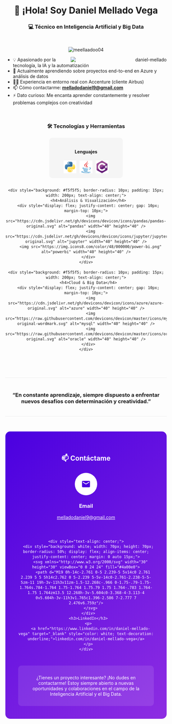 <h1 align="center">👋 ¡Hola! Soy Daniel Mellado Vega</h1>
<h3 align="center">💻 Técnico en Inteligencia Artificial y Big Data</h3>

<br>

<p align="center">
  <img src="https://komarev.com/ghpvc/?username=meellaadoo04&label=Profile%20views&color=0e75b6&style=flat" alt="meellaadoo04" />
</p>

<p align="right">
  <img align="right" src="https://raw.githubusercontent.com/Adam-pw/Adam-pw/main/animation_500_kxa883sd.gif" alt="daniel-mellado" width="300" />
</p>

- 💡 Apasionado por la tecnología, la IA y la automatización
- 🌱 Actualmente aprendiendo sobre proyectos end-to-end en Azure y análisis de datos
- 👨‍💻 Experiencia en entorno real con Accenture (cliente Airbus)
- 📫 Cómo contactarme: **melladodaniel9@gmail.com**
- ⚡ Dato curioso: Me encanta aprender constantemente y resolver problemas complejos con creatividad

<br>

<div align="center">
  <h3>🛠️ Tecnologías y Herramientas</h3>
  
  <div style="display: flex; flex-wrap: wrap; justify-content: center; gap: 15px; margin: 20px 0;">
    <div style="background: #f5f5f5; border-radius: 10px; padding: 15px; width: 200px; text-align: center;">
      <h4>Lenguajes</h4>
      <div style="display: flex; justify-content: center; gap: 10px; margin-top: 10px;">
        <img src="https://raw.githubusercontent.com/devicons/devicon/master/icons/python/python-original.svg" alt="python" width="40" height="40" />
        <img src="https://raw.githubusercontent.com/devicons/devicon/master/icons/java/java-original.svg" alt="java" width="40" height="40" />
        <img src="https://raw.githubusercontent.com/devicons/devicon/master/icons/csharp/csharp-original.svg" alt="c#" width="40" height="40" />
      </div>
    </div>
    
    <div style="background: #f5f5f5; border-radius: 10px; padding: 15px; width: 200px; text-align: center;">
      <h4>Análisis & Visualización</h4>
      <div style="display: flex; justify-content: center; gap: 10px; margin-top: 10px;">
        <img src="https://cdn.jsdelivr.net/gh/devicons/devicon/icons/pandas/pandas-original.svg" alt="pandas" width="40" height="40" />
        <img src="https://cdn.jsdelivr.net/gh/devicons/devicon/icons/jupyter/jupyter-original.svg" alt="jupyter" width="40" height="40" />
        <img src="https://img.icons8.com/color/48/000000/power-bi.png" alt="powerbi" width="40" height="40" />
      </div>
    </div>
    
    <div style="background: #f5f5f5; border-radius: 10px; padding: 15px; width: 200px; text-align: center;">
      <h4>Cloud & Big Data</h4>
      <div style="display: flex; justify-content: center; gap: 10px; margin-top: 10px;">
        <img src="https://cdn.jsdelivr.net/gh/devicons/devicon/icons/azure/azure-original.svg" alt="azure" width="40" height="40" />
        <img src="https://raw.githubusercontent.com/devicons/devicon/master/icons/mysql/mysql-original-wordmark.svg" alt="mysql" width="40" height="40" />
        <img src="https://raw.githubusercontent.com/devicons/devicon/master/icons/oracle/oracle-original.svg" alt="oracle" width="40" height="40" />
      </div>
    </div>
  </div>
</div>

<br>

<div align="center" style="margin: 30px 0; padding: 20px; border-top: 1px solid #eaeaea; border-bottom: 1px solid #eaeaea;">
  <h3>“En constante aprendizaje, siempre dispuesto a enfrentar nuevos desafíos con determinación y creatividad.”</h3>
</div>

<br>

<div align="center" style="background: linear-gradient(135deg, #4a00e0, #8e2de2); padding: 40px; border-radius: 15px; color: white;">
  <h2 style="margin-bottom: 25px;">📫 Contáctame</h2>
  
  <div style="display: flex; justify-content: center; gap: 30px; flex-wrap: wrap;">
    <div style="text-align: center;">
      <div style="background: white; width: 70px; height: 70px; border-radius: 50%; display: flex; align-items: center; justify-content: center; margin: 0 auto 15px;">
        <svg xmlns="http://www.w3.org/2000/svg" width="30" height="30" viewBox="0 0 24 24" fill="#4a00e0">
          <path d="M20 4H4c-1.1 0-1.99.9-1.99 2L2 18c0 1.1.9 2 2 2h16c1.1 0 2-.9 2-2V6c0-1.1-.9-2-2-2zm0 4l-8 5-8-5V6l8 5 8-5v2z"/>
        </svg>
      </div>
      <h3>Email</h3>
      <p>
        <a href="mailto:melladodaniel9@gmail.com" style="color: white; text-decoration: underline;">melladodaniel9@gmail.com</a>
      </p>
    </div>
    
    <div style="text-align: center;">
      <div style="background: white; width: 70px; height: 70px; border-radius: 50%; display: flex; align-items: center; justify-content: center; margin: 0 auto 15px;">
        <svg xmlns="http://www.w3.org/2000/svg" width="30" height="30" viewBox="0 0 24 24" fill="#4a00e0">
          <path d="M19 0h-14c-2.761 0-5 2.239-5 5v14c0 2.761 2.239 5 5 5h14c2.762 0 5-2.239 5-5v-14c0-2.761-2.238-5-5-5zm-11 19h-3v-11h3v11zm-1.5-12.268c-.966 0-1.75-.79-1.75-1.764s.784-1.764 1.75-1.764 1.75.79 1.75 1.764-.783 1.764-1.75 1.764zm13.5 12.268h-3v-5.604c0-3.368-4-3.113-4 0v5.604h-3v-11h3v1.765c1.396-2.586 7-2.777 7 2.476v6.759z"/>
        </svg>
      </div>
      <h3>LinkedIn</h3>
      <p>
        <a href="https://www.linkedin.com/in/daniel-mellado-vega" target="_blank" style="color: white; text-decoration: underline;">linkedin.com/in/daniel-mellado-vega</a>
      </p>
    </div>
  </div>
  
  <div style="margin-top: 30px; padding: 15px; background: rgba(255,255,255,0.1); border-radius: 10px; max-width: 600px; margin: 30px auto 0;">
    <p>¿Tienes un proyecto interesante? ¡No dudes en contactarme! Estoy siempre abierto a nuevas oportunidades y colaboraciones en el campo de la Inteligencia Artificial y el Big Data.</p>
  </div>
</div>
